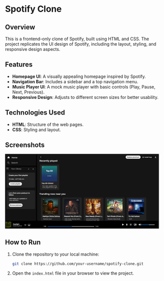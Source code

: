 # Spotify Clone

## Overview
This is a frontend-only clone of Spotify, built using HTML and CSS. The project replicates the UI design of Spotify, including the layout, styling, and responsive design aspects.

## Features
- **Homepage UI**: A visually appealing homepage inspired by Spotify.
- **Navigation Bar**: Includes a sidebar and a top navigation menu.
- **Music Player UI**: A mock music player with basic controls (Play, Pause, Next, Previous).
- **Responsive Design**: Adjusts to different screen sizes for better usability.

## Technologies Used
- **HTML**: Structure of the web pages.
- **CSS**: Styling and layout.

## Screenshots
![Homepage Screenshot](./public/screenshot1.png)
## How to Run
1. Clone the repository to your local machine:
    ```bash
    git clone https://github.com/your-username/spotify-clone.git
    ```
2. Open the `index.html` file in your browser to view the project.


